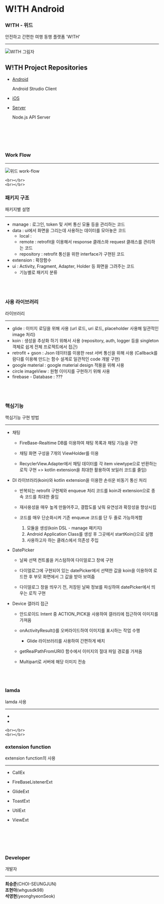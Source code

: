 

# W!TH Android

### W!TH - 위드

안전하고 간편한 여행 동행 플랫폼 'W!TH'

***
![WITH 그림자](https://user-images.githubusercontent.com/50166893/71722574-a783cd80-2e6c-11ea-82a1-eb62218093d0.jpg)



## W!TH Project Repositories

* <a href="https://github.com/TEAM-WITH/WITH-Android">Android</a>

  Android Strudio Client
  
* <a href="https://github.com/TEAM-WITH/WITH-iOS">iOS</a>

  

* <a href="https://github.com/TEAM-WITH/WITH_Server">Server</a>

   Node.js API Server

    <br></br>
    <br></br>

### Work Flow

********
![위드 work-flow](https://user-images.githubusercontent.com/50166893/71722841-cafb4800-2e6d-11ea-82e8-eaabaecbc864.PNG)

    <br></br>
    <br></br>

### 패키지 구조

패키지별 설명

**********

- manage : 로그인, token 및 서버 통신 모듈 등을 관리하는 코드
- data : ui에서 화면을 그리는데 사용하는 데이터를 모아놓은 코드
    - local : 
    - remote : retrofit을 이용해서 response 클래스와 request 클래스를 관리하는 코드
    - repository : retrofit 통신을 위한 interface가 구현된 코드
- extension : 확장함수
- ui : Activity, Fragment, Adapter, Holder 등 화면을 그려주는 코드
    - 기능별로 패키지 분류
    <br></br>
    <br></br>

### 사용 라이브러리

라이브러리

**********

- glide : 이미지 로딩을 위해 사용 (url 로드, uri 로드, placeholder 사용해 일관적인 image 처리)
- koin : 생성을 추상화 하기 위해서 사용 (repository, auth, logger 등을 singleton 객체로 쉽게 전체 프로젝트에서 접근)
- retrofit + gson : Json 데이터를 이용한 rest 서버 통신을 위해 사용 (Callback를 람다를 이용해 만드는 함수 설계로 일관적인 code 개발 구현)
- google material : google material design 적용을 위해 사용
- circle imageView : 원형 이미지를 구현하기 위해 사용
- firebase - Database : ???
    <br></br>
    <br></br>

### 핵심기능

핵심기능 구현 방법

**********

- 채팅
    * FireBase-Realtime DB를 이용하여 채팅 목록과 채팅 기능을 구현
    
    * 채팅 화면 구성을 7개의 ViewHolder를 이용
    
    * RecyclerView.Adapter에서 채팅 데이터를 각 item viewtype으로 반환하는 로직 구현
          =>  kotlin extension을 최대한 활용하여 보일러 코드를 줄임)
      
      


- DI 라이브러리(koin)와 kotlin extension을 이용한 손쉬운 비동기 통신 처리
    * 반복되는 retrofit 구현체와 enqueue 처리 코드를 koin과 extension으로 종속 코드를 최대한 줄임
    
    * 재사용성을 매우 높게 만들어주고, 결합도를 낮춰 유연성과 확장성을 향상시킴
	
	* 코드를 매우 단순화시켜 기존 enqueue 코드를 단 두 줄로 가능하게함
		1)   모듈을 생성(koin DSL - manage 패키지)
		2)   Android Application Class를 생성 후 그곳에서 startKoin()으로 실행
		3)  사용하고자 하는 클래스에서 의존성 주입
		
		


- DatePicker
	* 날짜 선택 컨트롤을 커스텀하여 다이얼로그 창에 구현
	
	* 다이얼로그에 구현되어 있는 datePicker에서 선택한 값을 koin을 이용하여 로드한 후 부모 화면에서 그 값을 받아 보여줌
	
	* 다이얼로그 창을 띄우기 전, 저장된 날짜 정보를 파싱하여 datePicker에서 띄우는 로직 구현
	
- Device 갤러리 접근

  - 안드로이드 Intent 중 ACTION_PICK을 사용하여 갤러리에 접근하여 이미지를 가져옴
  - onActivityResult()를 오버라이드하여 이미지를 표시하는 작업 수행

    - Glide 라이브러리를 사용하여 간편하게 배치
  - getRealPathFromURI() 함수에서 이미지의 절대 파일 경로를 가져옴
  - Multipart로 서버에 해당 이미지 전송
    <br></br>
    <br></br>

### lamda

lamda 사용

***********
-
-

    <br></br>
    <br></br>

### extension function

extension function의 사용

**********
- CallEx
- FireBaseListenerExt
- GlideExt
- ToastExt
- UtilExt
- ViewExt

    <br></br>
    <br></br>

### Developer

개발자
***********

**최승준**(CHOI-SEUNGJUN)</br>
**조현아**(whgusdk98)</br>
**석영현**(yeonghyeonSeok)
